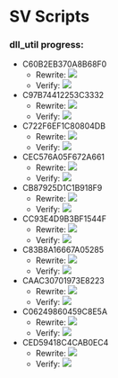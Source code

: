 # SV Scripts

### dll_util progress:
- C60B2EB370A8B68F0
  - Rewrite: ![](https://geps.dev/progress/100)
  - Verify: ![](https://geps.dev/progress/90)
- C97B74412253C3332
  - Rewrite: ![](https://geps.dev/progress/100)
  - Verify: ![](https://geps.dev/progress/100)
- C722F6EF1C80804DB
  - Rewrite: ![](https://geps.dev/progress/100)
  - Verify: ![](https://geps.dev/progress/50)
- CEC576A05F672A661
  - Rewrite: ![](https://geps.dev/progress/100)
  - Verify: ![](https://geps.dev/progress/100)
- CB87925D1C1B918F9
  - Rewrite: ![](https://geps.dev/progress/100)
  - Verify: ![](https://geps.dev/progress/50)
- CC93E4D9B3BF1544F
  - Rewrite: ![](https://geps.dev/progress/100)
  - Verify: ![](https://geps.dev/progress/50)
- C83B8A16667A05285
  - Rewrite: ![](https://geps.dev/progress/100)
  - Verify: ![](https://geps.dev/progress/50)
- CAAC30701973E8223
  - Rewrite: ![](https://geps.dev/progress/100)
  - Verify: ![](https://geps.dev/progress/50)
- C06249860459C8E5A
  - Rewrite: ![](https://geps.dev/progress/100)
  - Verify: ![](https://geps.dev/progress/50)
- CED59418C4CAB0EC4
  - Rewrite: ![](https://geps.dev/progress/100)
  - Verify: ![](https://geps.dev/progress/50)
